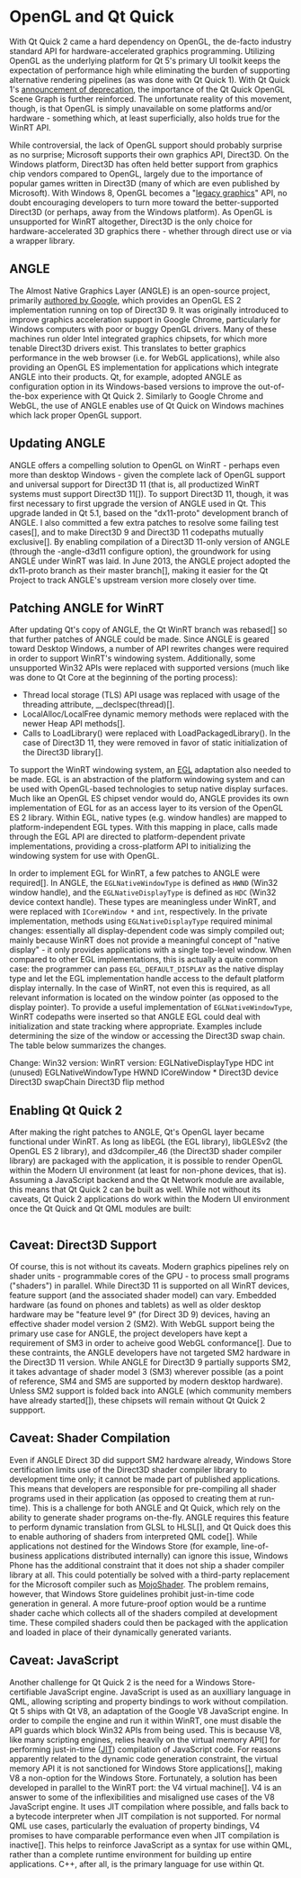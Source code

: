 # OpenGL and Qt Quick

With Qt Quick 2 came a hard dependency on OpenGL, the de-facto industry standard API for hardware-accelerated graphics programming. Utilizing OpenGL as the underlying platform for Qt 5's primary UI toolkit keeps the expectation of performance high while eliminating the burden of supporting alternative rendering pipelines (as was done with Qt Quick 1). With Qt Quick 1's [announcement of deprecation](/appendix/references.md#qt-quick-1-deprecated), the importance of the Qt Quick OpenGL Scene Graph is further reinforced. The unfortunate reality of this movement, though, is that OpenGL is simply unavailable on some platforms and/or hardware - something which, at least superficially, also holds true for the WinRT API.

While controversial, the lack of OpenGL support should probably surprise as no surprise; Microsoft supports their own graphics API, Direct3D. On the Windows platform, Direct3D has often held better support from graphics chip vendors compared to OpenGL, largely due to the importance of popular games written in Direct3D (many of which are even published by Microsoft). With Windows 8, OpenGL becomes a "[legacy graphics](/appendix/msdn.md#opengl)" API, no doubt encouraging developers to turn more toward the better-supported Direct3D (or perhaps, away from the Windows platform). As OpenGL is unsupported for WinRT altogether, Direct3D is the only choice for hardware-accelerated 3D graphics there - whether through direct use or via a wrapper library.

## ANGLE
The Almost Native Graphics Layer (ANGLE) is an open-source project, primarily [authored by Google](/appendix/references.md#angle-project), which provides an OpenGL ES 2 implementation running on top of Direct3D 9. It was originally introduced to improve graphics acceleration support in Google Chrome, particularly for Windows computers with poor or buggy OpenGL drivers. Many of these machines run older Intel integrated graphics chipsets, for which more tenable Direct3D drivers exist. This translates to better graphics performance in the web browser (i.e. for WebGL applications), while also providing an OpenGL ES implementation for applications which integrate ANGLE into their products. Qt, for example, adopted ANGLE as configuration option in its Windows-based versions to improve the out-of-the-box experience with Qt Quick 2. Similarly to Google Chrome and WebGL, the use of ANGLE enables use of Qt Quick on Windows machines which lack proper OpenGL support.

## Updating ANGLE
ANGLE offers a compelling solution to OpenGL on WinRT - perhaps even more than desktop Windows - given the complete lack of OpenGL support and universal support for Direct3D 11 (that is, all productized WinRT systems must support Direct3D 11[]). To support Direct3D 11, though, it was first necessary to first upgrade the version of ANGLE used in Qt. This upgrade landed in Qt 5.1, based on the "dx11-proto" development branch of ANGLE. I also committed a few extra patches to resolve some failing test cases[], and to make Direct3D 9 and Direct3D 11 codepaths mutually exclusive[]. By enabling compilation of a Direct3D 11-only version of ANGLE (through the -angle-d3d11 configure option), the groundwork for using ANGLE under WinRT was laid. In June 2013, the ANGLE project adopted the dx11-proto branch as their master branch[], making it easier for the Qt Project to track ANGLE's upstream version more closely over time.

## Patching ANGLE for WinRT
After updating Qt's copy of ANGLE, the Qt WinRT branch was rebased[] so that further patches of ANGLE could be made. Since ANGLE is geared toward Desktop Windows, a number of API rewrites changes were required in order to support WinRT's windowing system. Additionally, some unsupported Win32 APIs were replaced with supported versions (much like was done to Qt Core at the beginning of the porting process):
 - Thread local storage (TLS) API usage was replaced with usage of the threading attribute, __declspec(thread)[].
 - LocalAlloc/LocalFree dynamic memory methods were replaced with the newer Heap API methods[].
 - Calls to LoadLibrary() were replaced with LoadPackagedLibrary(). In the case of Direct3D 11, they were removed in favor of static initialization of the Direct3D library[].

To support the WinRT windowing system, an [EGL](/appendix/terms.md#egl) adaptation also needed to be made. EGL is an abstraction of the platform windowing system and can be used with OpenGL-based technologies to setup native display surfaces. Much like an OpenGL ES chipset vendor would do, ANGLE provides its own implementation of EGL for as an access layer to its version of the OpenGL ES 2 library. Within EGL, native types (e.g. window handles) are mapped to platform-independent EGL types. With this mapping in place, calls made through the EGL API are directed to platform-dependent private implementations, providing a cross-platform API to initializing the windowing system for use with OpenGL.

In order to implement EGL for WinRT, a few patches to ANGLE were required[]. In ANGLE, the `EGLNativeWindowType` is defined as `HWND` (Win32 window handle), and the `EGLNativeDisplayType` is defined as `HDC` (Win32 device context handle). These types are meaningless under WinRT, and were replaced with `ICoreWindow *` and `int`, respectively. In the private implementation, methods using `EGLNativeDisplayType` required minimal changes: essentially all display-dependent code was simply compiled out; mainly because WinRT does not provide a meaningful concept of "native display" - it only provides applications with a single top-level window. When compared to other EGL implementations, this is actually a quite common case: the programmer can pass `EGL_DEFAULT_DISPLAY` as the native display type and let the EGL implementation handle access to the default platform display internally. In the case of WinRT, not even this is required, as all relevant information is located on the window pointer (as opposed to the display pointer). To provide a useful implementation of `EGLNativeWindowType`, WinRT codepaths were inserted so that ANGLE EGL could deal with initialization and state tracking where appropriate. Examples include determining the size of the window or accessing the Direct3D swap chain. The table below summarizes the changes.

Change: Win32 version: WinRT version:
EGLNativeDisplayType HDC int (unused)
EGLNativeWindowType HWND ICoreWindow *
Direct3D device
Direct3D swapChain
Direct3D flip method


## Enabling Qt Quick 2
After making the right patches to ANGLE, Qt's OpenGL layer became functional under WinRT. As long as libEGL (the EGL library), libGLESv2 (the OpenGL ES 2 library), and d3dcompiler_46 (the Direct3D shader compiler library) are packaged with the application, it is possible to render OpenGL within the Modern UI environment (at least for non-phone devices, that is). Assuming a JavaScript backend and the Qt Network module are available, this means that Qt Quick 2 can be built as well. While not without its caveats, Qt Quick 2 applications do work within the Modern UI environment once the Qt Quick and Qt QML modules are built:

<image of qt app running here>

## Caveat: Direct3D Support
Of course, this is not without its caveats. Modern graphics pipelines rely on shader units - programmable cores of the GPU - to process small programs ("shaders") in parallel. While Direct3D 11 is supported on all WinRT devices, feature support (and the associated shader model) can vary. Embedded hardware (as found on phones and tablets) as well as older desktop hardware may be "feature level 9" (for Direct 3D 9) devices, having an effective shader model version 2 (SM2). With WebGL support being the primary use case for ANGLE, the project developers have kept a requirement of SM3 in order to acheive good WebGL conformance[]. Due to these contraints, the ANGLE developers have not targeted SM2 hardware in the Direct3D 11 version. While ANGLE for Direct3D 9 partially supports SM2, it takes advantage of shader model 3 (SM3) wherever possible (as a point of reference, SM4 and SM5 are supported by modern desktop hardware). Unless SM2 support is folded back into ANGLE (which community members have already started[]), these chipsets will remain without Qt Quick 2 suppport.

## Caveat: Shader Compilation
Even if ANGLE Direct 3D did support SM2 hardware already, Windows Store certification limits use of the Direct3D shader compiler library to development time only; it cannot be made part of published applications. This means that developers are responsible for pre-compiling all shader programs used in their application (as opposed to creating them at run-time). This is a challenge for both ANGLE and Qt Quick, which rely on the ability to generate shader programs on-the-fly. ANGLE requires this feature to perform dynamic translation from GLSL to HLSL[], and Qt Quick does this to enable authoring of shaders from interpreted QML code[]. While applications not destined for the Windows Store (for example, line-of-business applications distributed internally) can ignore this issue, Windows Phone has the additional constraint that it does not ship a shader compiler library at all. This could potentially be solved with a third-party replacement for the Microsoft compiler such as [MojoShader](/appendix/references.md#mojo-shader). The problem remains, however, that Windows Store guidelines prohibit just-in-time code generation in general. A more future-proof option would be a runtime shader cache which collects all of the shaders compiled at development time. These compiled shaders could then be packaged with the application and loaded in place of their dynamically generated variants.

## Caveat: JavaScript
Another challenge for Qt Quick 2 is the need for a Windows Store-certifiable JavaScript engine. JavaScript is used as an auxilliary language in QML, allowing scripting and property bindings to work without compilation. Qt 5 ships with Qt V8, an adaptation of the Google V8 JavaScript engine. In order to compile the engine and run it within WinRT, one must disable the API guards which block Win32 APIs from being used. This is because V8, like many scripting engines, relies heavily on the virtual memory API[] for performing just-in-time ([JIT](/appendix/terms.md#jit)) compilation of JavaScript code. For reasons apparently related to the dynamic code generation constraint, the virtual memory API it is not sanctioned for Windows Store applications[], making V8 a non-option for the Windows Store. Fortunately, a solution has been developed in parallel to the WinRT port: the V4 virtual machine[]. V4 is an answer to some of the inflexibilities and misaligned use cases of the V8 JavaScript engine. It uses JIT compilation where possible, and falls back to a bytecode interpreter when JIT compilation is not supported. For normal QML use cases, particularly the evaluation of property bindings, V4 promises to have comparable performance even when JIT compilation is inactive[]. This helps to reinforce JavaScript as a syntax for use within QML, rather than a complete runtime environment for building up entire applications. C++, after all, is the primary language for use within Qt.
